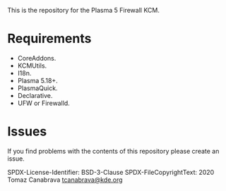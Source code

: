 
This is the repository for the Plasma 5 Firewall KCM.

# Requirements
- CoreAddons.
- KCMUtils.
- I18n.
- Plasma 5.18+.
- PlasmaQuick.
- Declarative.
- UFW or Firewalld.


# Issues
If you find problems with the contents of this repository please create an issue.

SPDX-License-Identifier: BSD-3-Clause
SPDX-FileCopyrightText: 2020 Tomaz Canabrava <tcanabrava@kde.org>